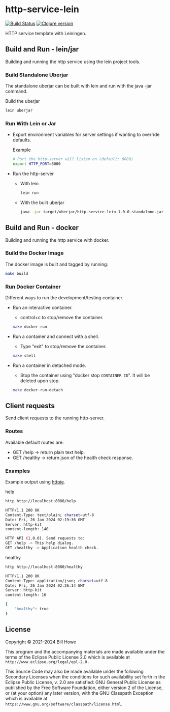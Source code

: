 # http-service-lein

[![Build Status][gh-actions-badge]][gh-actions] [![Clojure version][clojure-v]](project.clj)

HTTP service template with Leiningen.

## Build and Run - lein/jar

Building and running the http service using the lein project tools.

### Build Standalone Uberjar

The standalone uberjar can be built with lein and run with the java -jar command.

Build the uberjar

```bash
lein uberjar
```

### Run With Lein or Jar

* Export environment variables for server settings if wanting to override defaults.

  Example
  
  ```bash
  # Port the http-server will listen on (default: 8080)
  export HTTP_PORT=8000
  ```

* Run the http-server
  * With lein

    ```bash
    lein run
    ```

  * With the built uberjar

    ```bash
    java -jar target/uberjar/http-service-lein-1.0.0-standalone.jar
    ```

## Build and Run - docker

Building and running the http service with docker.

### Build the Docker Image

The docker image is built and tagged by running:

```bash
make build
```

### Run Docker Container

Different ways to run the development/testing container.

* Run an interactive container.
  * control+c to stop/remove the container.

  ```bash
  make docker-run
  ```

* Run a container and connect with a shell.
  * Type "exit" to stop/remove the container.

  ```bash
  make shell
  ```

* Run a container in detached mode.
  * Stop the container using "docker stop `CONTAINER ID`". It will be deleted upon stop.

  ```bash
  make docker-run-detach
  ```

## Client requests

Send client requests to the running http-server.

### Routes

Available default routes are:

* GET /help  -> return plain text help.
* GET /healthy  -> return json of the health check response.

### Examples

Example output using [httpie](https://httpie.io/).

help

```bash
http http://localhost:8080/help
```

```bash
HTTP/1.1 200 OK
Content-Type: text/plain; charset=utf-8
Date: Fri, 26 Jan 2024 02:19:36 GMT
Server: http-kit
content-length: 140

HTTP API (1.0.0). Send requests to:
GET /help -> This help dialog.
GET /healthy -> Application health check.
```

healthy

```bash
http http://localhost:8080/healthy
```

```bash
HTTP/1.1 200 OK
Content-Type: application/json; charset=utf-8
Date: Fri, 26 Jan 2024 02:26:14 GMT
Server: http-kit
content-length: 16

{
    "healthy": true
}
```

## License

Copyright © 2021-2024 Bill Howe

This program and the accompanying materials are made available under the
terms of the Eclipse Public License 2.0 which is available at
`http://www.eclipse.org/legal/epl-2.0.`

This Source Code may also be made available under the following Secondary
Licenses when the conditions for such availability set forth in the Eclipse
Public License, v. 2.0 are satisfied: GNU General Public License as published by
the Free Software Foundation, either version 2 of the License, or (at your
option) any later version, with the GNU Classpath Exception which is available
at `https://www.gnu.org/software/classpath/license.html`.

<!-- Named page links below: /-->

[gh-actions-badge]: https://github.com/wdhowe/http-service-lein/workflows/ci%2Fcd/badge.svg
[gh-actions]: https://github.com/wdhowe/http-service-lein/actions
[clojure-v]: https://img.shields.io/badge/clojure-1.11.1-blue.svg
